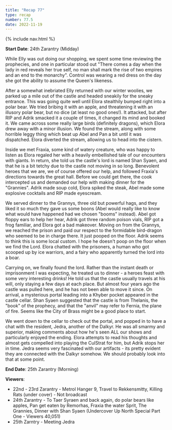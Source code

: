 ```yaml
---
title: "Recap 77"
type: recap
number: 77.5
date: 2022-11-19
---
```


{% include nav.html %}

**Start Date**: 24th Zarantry (Midday)

While Elly was out doing our shopping, we spent some time reviewing the prophecies, and one in particular stood out "There comes a day when the lady in red reveals her true self, no man shall mark the rise of two empires and an end to the monarchy". Control was wearing a red dress on the day she got the ability to assume the Queen's likeness.

After a somewhat inebriated Elly returned with our winter woolies, we parked up a mile out of the castle and headed sneakily for the sneaky entrance. This was going quite well until Elora stealthily bumped right into a polar bear. We tried bribing it with an apple, and threatening it with an illusory polar bear, but no dice (at least no good ones!). It attacked, but after RIP and Adrik smacked it a couple of times, it changed its mind and booked it. We came across some really large birds (definitely dragons), which Elora drew away with a minor illusion. We found the stream, along with some horrible leggy thing which beat up Abel and Pan a bit until it was dispatched. Elora diverted the stream, allowing us to head into the cistern.

Inside we met Fraxia, some kind of watery creature, who was happy to listen as Elora regaled her with a heavily embellished tale of our encounters with giants. In return, she told us the castle's lord is named Shan Syaen, and that he is a bit tetchy due to the castle not moving in so long. Benevolent heroes that we are, we of course offered our help, and followed Fraxia's directions towards the great hall. Before we could get there, the cook intercepted us and demanded our help with making dinner for the "Grannies". Adrik made soup cold, Elora spiked the steak, Abel made some explosive cocktails and RIP made eyescream.

We served dinner to the Grannys, three old but powerful hags, and they liked it so much they gave us some boons (Abel would really like to know what would have happened had we chosen "booms" instead). Abel got floppy ears to help her hear, Adrik got three random poison vials, RIP got a frog familiar, and Elora got a bad makeover. Moving on from the Grannys, we reached the prison and paid our respect to the formidable bird-dragon who seemed to be in charge there. It just pooped on the floor. Adrik seems to think this is some local custom. I hope he doesn't poop on the floor when we find the Lord. Elora chatted with the prisoners, a human who got scooped up by ice warriors, and a fairy who apparently turned the lord into a boar.

Carrying on, we finally found the lord. Rather than the instant death or imprisonment I was expecting, he treated us to dinner - a heroes feast with some very interesting drinks! He told us that the castle usually travels at his will, only staying a few days at each place. But almost four years ago the castle was pulled here, and he has not been able to move it since. On arrival, a mysterious portal leading into a Khyber pocket appeared in the castle cellar. Shan Syaen suggested that the castle is from Thelanis, the "book" of the prophecy, and that the "anvil" may refer to Fernia, the plane of fire. Seems like the City of Brass might be a good place to start.

We went down to the cellar to check out the portal, and popped in to have a chat with the resident, Jedra, another of the Dalkyr. He was all smarmy and superior, making comments about how he's seen ALL our shows and particularly enjoyed the ending. Elora attempts to read his thoughts and almost gets compelled into playing the CulStrat for him, but Adrik stops her in time. Jedra seems very fascinated with our artifacts - its pretty evident they are connected with the Dalkyr somehow. We should probably look into that at some point.

**End Date**: 25th Zarantry (Morning)

**Viewers**:
- 22nd - 23rd Zarantry - Metrol Hanger 9, Travel to Rekkensmitty, Killing Rats (under cover) - Not broadcast
- 24th Zarantry - To Taer Syraen and back again, do polar bears like apples, Pan get eaten by Remorhas, Fraxia the water Sprit, The Grannies, Dinner with Shan Syaen (Undercover Up North Special Part One - Viewers 40,051)
- 25th Zarntry - Meeting Jedra
